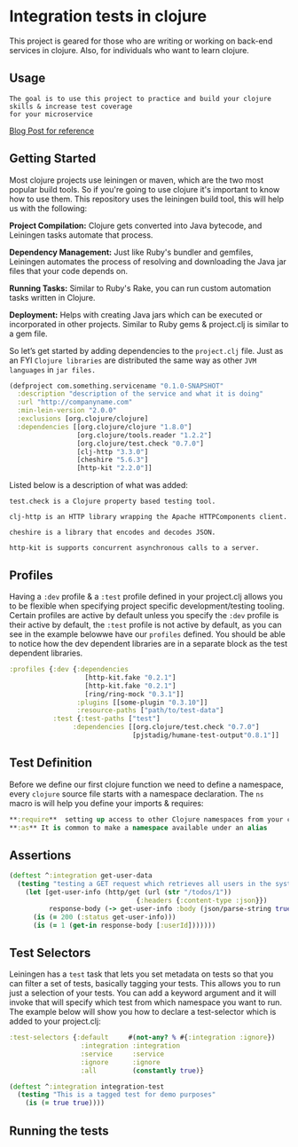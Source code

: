 # Integration tests in clojure

This project is geared for those who are writing or working on back-end services in clojure. Also, for individuals who want to learn clojure.

## Usage
    The goal is to use this project to practice and build your clojure skills & increase test coverage 
    for your microservice
  

[Blog Post for reference](https://medium.com/@haque.zubair/continuous-coverage-with-clojure-89655c51fde8)

## Getting Started

Most clojure projects use leiningen or maven, which are the two most popular build tools. So if you're going to use clojure it's important to know how to use them. This repository uses the leiningen build tool, this will help us with the following:

**Project Compilation:** Clojure gets converted into Java bytecode, and Leiningen tasks automate that process.

**Dependency Management:** Just like Ruby's bundler and gemfiles, Leiningen automates the process of resolving and downloading the Java jar files that your code depends on.

**Running Tasks:** Similar to Ruby's Rake, you can run custom automation tasks written in Clojure.

**Deployment:** Helps with creating Java jars which can be executed or incorporated in other projects. Similar to Ruby gems & project.clj is similar to a gem file.

So let’s get started by adding dependencies to the `project.clj` file. Just as an FYI `Clojure libraries` are distributed the same way as other `JVM languages` in `jar files.`

```clojure
(defproject com.something.servicename "0.1.0-SNAPSHOT"
  :description "description of the service and what it is doing"
  :url "http://companyname.com"
  :min-lein-version "2.0.0"
  :exclusions [org.clojure/clojure]
  :dependencies [[org.clojure/clojure "1.8.0"]
                 [org.clojure/tools.reader "1.2.2"]
                 [org.clojure/test.check "0.7.0"]
                 [clj-http "3.3.0"]
                 [cheshire "5.6.3"]
                 [http-kit "2.2.0"]]
```

Listed below is a description of what was added:

`test.check is a Clojure property based testing tool.`

`clj-http is an HTTP library wrapping the Apache HTTPComponents client.`

`cheshire is a library that encodes and decodes JSON.`

`http-kit is supports concurrent asynchronous calls to a server.`

## Profiles

Having a `:dev` profile & a `:test` profile defined in your project.clj allows you to be flexible when specifying project specific development/testing tooling. Certain profiles are active by default unless you specify the `:dev` profile is their active by default, the `:test` profile is not active by default, as you can see in the example belowwe have our `profiles` defined. You should be able to notice how the dev dependent libraries are in a separate block as the test dependent libraries.

```clojure
:profiles {:dev {:dependencies
                   [http-kit.fake "0.2.1"]
                   [http-kit.fake "0.2.1"]
                   [ring/ring-mock "0.3.1"]]
                 :plugins [[some-plugin "0.3.10"]]
                 :resource-paths ["path/to/test-data"]
           :test {:test-paths ["test"]
                :dependencies [[org.clojure/test.check "0.7.0"]
                               [pjstadig/humane-test-output"0.8.1"]]
```

## Test Definition

Before we define our first clojure function we need to define a namespace, every `clojure` source file starts with a namespace declaration. The `ns` macro is will help you define your imports & requires:

```clojure
**:require**  setting up access to other Clojure namespaces from your code, you can optionally refer functions to the current ns
**:as** It is common to make a namespace available under an alias
```

## Assertions

```clojure
(deftest ^:integration get-user-data
  (testing "testing a GET request which retrieves all users in the system"
    (let [get-user-info (http/get (url (str "/todos/1"))
                                {:headers {:content-type :json}})
          response-body (-> get-user-info :body (json/parse-string true))]
      (is (= 200 (:status get-user-info)))
      (is (= 1 (get-in response-body [:userId]))))))
 ```     

## Test Selectors

Leiningen has a `test` task that lets you set metadata on tests so that you can filter a set of tests, basically tagging your tests. This allows you to run just a selection of your tests. You can add a keyword argument and it will invoke that will specify which test from which namespace you want to run. The example below will show you how to declare a test-selector which is added to your project.clj:

```clojure
:test-selectors {:default     #(not-any? % #{:integration :ignore})
                  :integration :integration
                  :service     :service
                  :ignore      :ignore
                  :all         (constantly true)}
```


```clojure
(deftest ^:integration integration-test
  (testing "This is a tagged test for demo purposes"
    (is (= true true))))
```
## Running the tests

